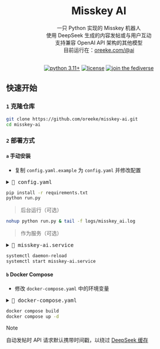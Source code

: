 <div align="center">

<h1>Misskey AI</h1>

一只 Python 实现的 Misskey 机器人<br>
使用 DeepSeek 生成的内容发帖或与用户互动<br>
支持兼容 OpenAI API 架构的其他模型<br>
目前运行在：[oreeke.com/@ai](https://oreeke.com/@ai)

<br>

<a href="https://www.python.org/downloads">
    <img alt="python 3.11+" src="https://img.shields.io/badge/python-3.11+-3776ab.svg?style=for-the-badge&labelColor=303030"></a>
<a href="./LICENSE">
    <img alt="license" src="https://img.shields.io/badge/license-AGPL--3.0-603669.svg?style=for-the-badge&labelColor=303030"></a>
<a href="https://oreeke.com">
    <img alt="join the fediverse" src="https://img.shields.io/badge/join_the-fediverse-ce6641.svg?style=for-the-badge&labelColor=303030"></a>

</div>

## 快速开始

### `1` 克隆仓库

```bash
git clone https://github.com/oreeke/misskey-ai.git
cd misskey-ai
```

### `2` 部署方式

#### `a` 手动安装

- 复制 `config.yaml.example` 为 `config.yaml` 并修改配置
<details>
<summary><kbd>📃 config.yaml</kbd></summary>

```yaml
misskey:
  instance_url: "https://misskey.example.com"       # Misskey 实例 URL
  access_token: "your_access_token_here"            # Misskey 访问令牌

deepseek:
  api_key: "your_deepseek_api_key_here"             # DeepSeek API 密钥
  model: "deepseek-chat"                            # 使用的模型名称
  api_base: "https://api.deepseek.com/v1"           # DeepSeek API 端点
  max_tokens: 1000                                  # 最大生成 token 数
  temperature: 0.8                                  # 温度参数

bot:
  system_prompt: |                                  # 系统提示词（支持文件导入："prompts/*.txt"，"file://path/to/*.txt"）
    你是一个可爱的AI助手，运行在Misskey平台上。
    请用简短、友好的方式发帖和回答问题。

  auto_post:
    enabled: true                                   # 是否启用自动发帖
    interval_minutes: 180                           # 发帖间隔（分钟）
    max_posts_per_day: 8                            # 每日最大发帖数量（凌晨 0 点重置计数器）
    visibility: "public"                            # 发帖可见性（public/home/followers/specified）
    prompt: |                                       # 发帖提示词
      生成一篇有趣、有见解的社交媒体帖子。

  response:
    mention_enabled: true                           # 是否响应提及（@）
    chat_enabled: true                              # 是否响应聊天
    chat_memory: 10                                 # 聊天上下文记忆长度（条）

log:
  level: "INFO"                                     # 日志级别 (DEBUG/INFO/WARNING/ERROR)
```
</details>

```bash
pip install -r requirements.txt
python run.py
```

> 后台运行（可选）
```bash
nohup python run.py & tail -f logs/misskey_ai.log
```

> 作为服务（可选）

<details>
<summary><kbd>📃 misskey-ai.service</kbd></summary>

```ini
[Unit]
Description=Misskey AI Service
After=network.target

[Service]
Type=exec
WorkingDirectory=/path/to/misskey-ai
ExecStart=/path/to/envs/misskey-ai/bin/python run.py
KillMode=control-group
TimeoutStopSec=5

[Install]
WantedBy=multi-user.target
```
</details>

```bash
systemctl daemon-reload
systemctl start misskey-ai.service
```

#### `b` Docker Compose

- 修改 `docker-compose.yaml` 中的环境变量
<details>
<summary><kbd>📃 docker-compose.yaml</kbd></summary>

```yaml
MISSKEY_INSTANCE_URL=https://misskey.example.com           # Misskey 实例 URL
MISSKEY_ACCESS_TOKEN=your_access_token_here                # Misskey 访问令牌
DEEPSEEK_API_KEY=your_deepseek_api_key_here                # DeepSeek API 密钥
DEEPSEEK_MODEL=deepseek-chat                               # 使用的模型名称
DEEPSEEK_API_BASE=https://api.deepseek.com/v1              # DeepSeek API 端点
DEEPSEEK_MAX_TOKENS=1000                                   # DeepSeek 最大生成 token 数
DEEPSEEK_TEMPERATURE=0.8                                   # DeepSeek 温度参数
BOT_SYSTEM_PROMPT=你是一个可爱的AI助手...                    # 系统提示词（支持文件导入："prompts/*.txt"，"file://path/to/*.txt"）
BOT_AUTO_POST_ENABLED=true                                 # 是否启用自动发帖
BOT_AUTO_POST_INTERVAL=180                                 # 发帖间隔（分钟）
BOT_AUTO_POST_MAX_PER_DAY=8                                # 每日最大发帖数量（凌晨 0 点重置计数器）
BOT_AUTO_POST_VISIBILITY=public                            # 发帖可见性（public/home/followers/specified）
BOT_AUTO_POST_PROMPT=生成一篇有趣、有见解的社交媒体帖子。      # 发帖提示词
BOT_RESPONSE_MENTION_ENABLED=true                          # 是否响应提及（@）
BOT_RESPONSE_CHAT_ENABLED=true                             # 是否响应聊天
BOT_RESPONSE_CHAT_MEMORY=10                                # 聊天上下文记忆长度（条）
LOG_LEVEL=INFO                                             # 日志级别 (DEBUG/INFO/WARNING/ERROR)
```
</details>

```bash
docker compose build
docker compose up -d
```

> [!NOTE]
>
> 自动发帖时 API 请求默认携带时间戳，以绕过 [DeepSeek 缓存](https://api-docs.deepseek.com/zh-cn/news/news0802)
